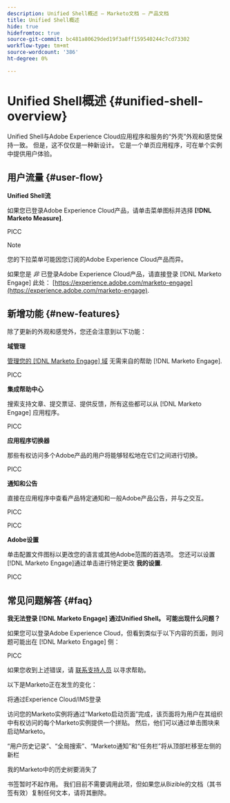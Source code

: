 ```yaml
---
description: Unified Shell概述 — Marketo文档 — 产品文档
title: Unified Shell概述
hide: true
hidefromtoc: true
source-git-commit: bc481a80629ded19f3a8ff159540244c7cd73302
workflow-type: tm+mt
source-wordcount: '386'
ht-degree: 0%

---
```


# Unified Shell概述 {#unified-shell-overview}

Unified Shell与Adobe Experience Cloud应用程序和服务的“外壳”外观和感觉保持一致。 但是，这不仅仅是一种新设计。 它是一个单页应用程序，可在单个实例中提供用户体验。

## 用户流量 {#user-flow}

**Unified Shell流**

如果您已登录Adobe Experience Cloud产品，请单击菜单图标并选择 **[!DNL Marketo Measure]**.

PICC

>[!NOTE]
>
>您的下拉菜单可能因您订阅的Adobe Experience Cloud产品而异。

如果您是 _非_ 已登录Adobe Experience Cloud产品，请直接登录 [!DNL Marketo Engage] 此处： [https://experience.adobe.com/marketo-engage](https://experience.adobe.com/marketo-engage).

## 新增功能 {#new-features}

除了更新的外观和感觉外，您还会注意到以下功能：

**域管理**

[管理您的 [!DNL Marketo Engage] 域](/help/marketo/product-docs/administration/email-setup/add-multiple-branding-domains/add-an-additional-branding-domain.md) 无需来自的帮助 [!DNL Marketo Engage].

PICC

**集成帮助中心**

搜索支持文章、提交票证、提供反馈，所有这些都可以从 [!DNL Marketo Engage] 应用程序。

PICC

**应用程序切换器**

那些有权访问多个Adobe产品的用户将能够轻松地在它们之间进行切换。

PICC

**通知和公告**

直接在应用程序中查看产品特定通知和一般Adobe产品公告，并与之交互。

PICC

PICC

**Adobe设置**

单击配置文件图标以更改您的语言或其他Adobe范围的首选项。 您还可以设置 [!DNL Marketo Engage]通过单击进行特定更改 **我的设置**.

PICC

## 常见问题解答 {#faq}

**我无法登录 [!DNL Marketo Engage] 通过Unified Shell。 可能出现什么问题？**

如果您可以登录Adobe Experience Cloud，但看到类似于以下内容的页面，则问题可能出在 [!DNL Marketo Engage] 侧：

PICC

如果您收到上述错误，请 [联系支持人员](https://nation.marketo.com/t5/support/ct-p/Support) 以寻求帮助。

以下是Marketo正在发生的变化：

将通过Experience Cloud/IMS登录

访问您的Marketo实例将通过“Marketo启动页面”完成，该页面将为用户在其组织中有权访问的每个Marketo实例提供一个拼贴。 然后，他们可以通过单击图块来启动Marketo。

“用户历史记录”、“全局搜索”、“Marketo通知”和“任务栏”将从顶部栏移至左侧的新栏

我的Marketo中的历史树要消失了

书签暂时不起作用。 我们目前不需要调用此项，但如果您从Bizible的文档（其书签有效）复制任何文本，请将其删除。
